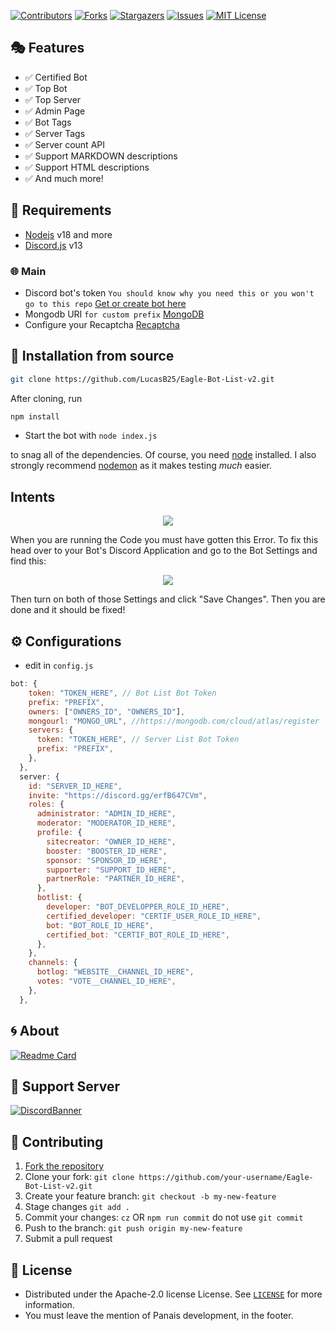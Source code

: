 [![Contributors][contributors-shield]][contributors-url]
[![Forks][forks-shield]][forks-url]
[![Stargazers][stars-shield]][stars-url]
[![Issues][issues-shield]][issues-url]
[![MIT License][license-shield]][license-url]

## 🎭 Features

- ✅ Certified Bot
- ✅ Top Bot
- ✅ Top Server
- ✅ Admin Page
- ✅ Bot Tags
- ✅ Server Tags
- ✅ Server count API
- ✅ Support MARKDOWN descriptions
- ✅ Support HTML descriptions
- ✅ And much more!

## 📎 Requirements

- [Nodejs](https://nodejs.org/download/release/v18.13.0/) v18 and more
- [Discord.js](https://github.com/discordjs/discord.js/) v13

### 🌐 Main

- Discord bot's
  token `You should know why you need this or you won't go to this repo` [Get or create bot here](https://discord.com/developers/applications)
- Mongodb
  URI `for custom prefix` [MongoDB](https://account.mongodb.com/account/login)
- Configure your Recaptcha [Recaptcha](https://www.google.com/recaptcha/admin/create)

## 🚀 Installation from source

```bash
git clone https://github.com/LucasB25/Eagle-Bot-List-v2.git
```

After cloning, run

```bash
npm install
```

- Start the bot with `node index.js`

to snag all of the dependencies. Of course, you need [node](https://nodejs.org/download/release/v18.18.1/) installed. I also strongly recommend [nodemon](https://www.npmjs.com/package/nodemon) as it makes testing _much_ easier.

## Intents

<p align="center">
  <a href="https://github.com/LucasB25/Eagle-Bot-List-v2">
    <img src="https://media.discordapp.net/attachments/848492641585725450/894114853382410260/unknown.png">

  </a>
</p>
When you are running the Code you must have gotten this Error. To fix this head over to your Bot's Discord Application and go to the Bot Settings and find this:

<p align="center">
  <a href="https://github.com/LucasB25/Eagle-Bot-List-v2">
    <img src="https://user-images.githubusercontent.com/50886682/196232974-d9cfc18c-92c5-43bd-b1bc-ff1cae3df701.png">

  </a>
</p>
Then turn on both of those Settings and click "Save Changes". Then you are done and it should be fixed!
<!-- CONFIGURATION -->

## ⚙️ Configurations

- edit in `config.js`

```js
bot: {
    token: "TOKEN_HERE", // Bot List Bot Token
    prefix: "PREFIX",
    owners: ["OWNERS_ID", "OWNERS_ID"],
    mongourl: "MONGO_URL", //https://mongodb.com/cloud/atlas/register
    servers: {
      token: "TOKEN_HERE", // Server List Bot Token
      prefix: "PREFIX",
    },
  },
  server: {
    id: "SERVER_ID_HERE",
    invite: "https://discord.gg/erfB647CVm",
    roles: {
      administrator: "ADMIN_ID_HERE",
      moderator: "MODERATOR_ID_HERE",
      profile: {
        sitecreator: "OWNER_ID_HERE",
        booster: "BOOSTER_ID_HERE",
        sponsor: "SPONSOR_ID_HERE",
        supporter: "SUPPORT_ID_HERE",
        partnerRole: "PARTNER_ID_HERE",
      },
      botlist: {
        developer: "BOT_DEVELOPPER_ROLE_ID_HERE",
        certified_developer: "CERTIF_USER_ROLE_ID_HERE",
        bot: "BOT_ROLE_ID_HERE",
        certified_bot: "CERTIF_BOT_ROLE_ID_HERE",
      },
    },
    channels: {
      botlog: "WEBSITE__CHANNEL_ID_HERE",
      votes: "VOTE__CHANNEL_ID_HERE",
    },
  },
```

<!-- ABOUT THE PROJECT -->

## 🌀 About

[![Readme Card](https://github-readme-stats.vercel.app/api/pin/?username=LucasB25&repo=Eagle-Bot-List-v2&theme=tokyonight)](https://github.com/LucasB25/Eagle-Bot-List-v2)

## 💌 Support Server

[![DiscordBanner](https://invidget.switchblade.xyz/fbJFAs43vD)](https://discord.gg/fbJFAs43vD)<br />

## 🤝 Contributing

1. [Fork the repository](https://github.com/LucasB25/Eagle-Bot-List-v2/fork)
2. Clone your fork: `git clone https://github.com/your-username/Eagle-Bot-List-v2.git`
3. Create your feature branch: `git checkout -b my-new-feature`
4. Stage changes `git add .`
5. Commit your changes: `cz` OR `npm run commit` do not use `git commit`
6. Push to the branch: `git push origin my-new-feature`
7. Submit a pull request

<!-- LICENSE -->

## 🔐 License

- Distributed under the Apache-2.0 license License. See [`LICENSE`](https://github.com/LucasB25/Eagle-Bot-List-v2/blob/main/LICENSE) for more information.
- You must leave the mention of Panais development, in the footer.

[contributors-shield]: https://img.shields.io/github/contributors/LucasB25/Eagle-Bot-List-v2.svg?style=for-the-badge
[contributors-url]: https://github.com/LucasB25/Eagle-Bot-List-v2/graphs/contributors
[forks-shield]: https://img.shields.io/github/forks/LucasB25/Eagle-Bot-List-v2.svg?style=for-the-badge
[forks-url]: https://github.com/LucasB25/Eagle-Bot-List-v2/network/members
[stars-shield]: https://img.shields.io/github/stars/LucasB25/Eagle-Bot-List-v2.svg?style=for-the-badge
[stars-url]: https://github.com/LucasB25/Eagle-Bot-List-v2/stargazers
[issues-shield]: https://img.shields.io/github/issues/LucasB25/Eagle-Bot-List-v2.svg?style=for-the-badge
[issues-url]: https://github.com/LucasB25/Eagle-Bot-List-v2/issues
[license-shield]: https://img.shields.io/github/license/LucasB25/Eagle-Bot-List-v2.svg?style=for-the-badge
[license-url]: https://github.com/LucasB25/Eagle-Bot-List-v2/blob/main/LICENSE

